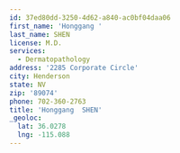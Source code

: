 ```yaml
---
id: 37ed80dd-3250-4d62-a840-ac0bf04daa06
first_name: 'Honggang '
last_name: SHEN
license: M.D.
services:
  - Dermatopathology
address: '2285 Corporate Circle'
city: Henderson
state: NV
zip: '89074'
phone: 702-360-2763
title: 'Honggang  SHEN'
_geoloc:
  lat: 36.0278
  lng: -115.088
---
```

